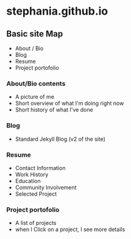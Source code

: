 stephania.github.io
===================
## Basic site Map
* About / Bio
* Blog
* Resume
* Project portofolio

### About/Bio contents
* A picture of me
* Short overview of what I'm doing right now
* Short history of what I've done

### Blog
* Standard Jekyll Blog (v2 of the site)

### Resume
* Contact Information
* Work History
* Education
* Community Involvement
* Selected Project

### Project portofolio
* A list of projects
* when I Click on a project, I see more details
